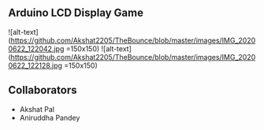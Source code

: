 
## Arduino LCD Display Game

![alt-text](https://github.com/Akshat2205/TheBounce/blob/master/images/IMG_20200622_122042.jpg =150x150)
![alt-text](https://github.com/Akshat2205/TheBounce/blob/master/images/IMG_20200622_122128.jpg =150x150)

## Collaborators
- Akshat Pal
- Aniruddha Pandey
